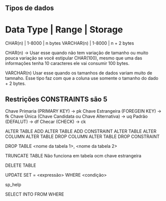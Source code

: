 ## Tipos de dados

# Data Type | Range  | Storage
CHAR(n)     | 1-8000 | n bytes
VARCHAR(n)  | 1-8000 | n + 2 bytes

CHAR(n) -> Usar esse quando não tem variação de tamanho ou muito pouca variação
se você estipular CHAR(100), mesmo que uma das informações tenha 10 caracteres
ele vai consumir 100 bytes.

VARCHAR(n) Usar esse quando os tamanhos de dados variam muito de tamnaho. Esse
tipo faz com que a coluna use somente o tamanho do dado + 2 bytes.


## Restrições CONSTRAINTS são 5

Chave Primaria (PRIMARY KEY) -> pk
Chave Estrangeira (FOREGEIN KEY) -> fk
Chave Única (Chave Candidata ou Chave Alternativa) -> uq
Padrão (DEFALUT) -> df
Checar (CHECK) -> ck

ALTER TABLE <nome da tabela> ADD <nome da coluna> <tipo de dados>
ALTER TABLE <nome da tabela> ADD CONSTRAINT <nome da coluna> <tipo de dados>
ALTER TABLE <nome da tabela> ALTER COLUMN <nome da coluna> <tipo de dados>
ALTER TABLE <nome da tabela> DROP COLUMN <nome da coluna>
ALTER TABLE <nome da tabela> DROP CONSTRAINT <nome da coluna>

DROP TABLE <nome da tabela 1>, <nome da tabela 2>

TRUNCATE TABLE <nome da tabela>
Não funciona em tabela ocm chave estrangeira

DELETE TABLE <nome da tabela>


UPDATE <nome da tabela>
SET <nome da coluna> = <expressão>
WHERE <condição>


sp_help <nome tabel>

SELECT <nomes colunas>
INTO <nova tabela>
FROM <nome tabela>
WHERE <condicao>